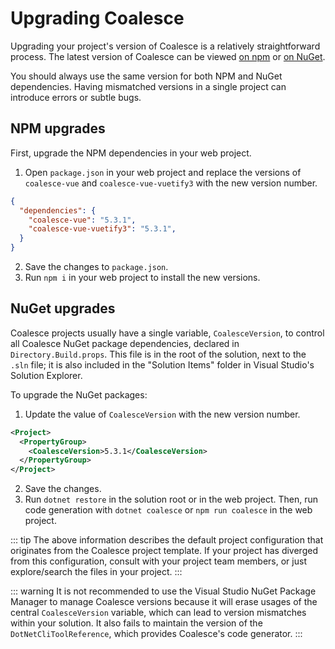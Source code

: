 # Upgrading Coalesce

Upgrading your project's version of Coalesce is a relatively straightforward process. The latest version of Coalesce can be viewed [on npm](https://www.npmjs.com/package/coalesce-vue?activeTab=versions) or [on NuGet](https://www.nuget.org/packages/IntelliTect.Coalesce#versions-body-tab).

You should always use the same version for both NPM and NuGet dependencies. Having mismatched versions in a single project can introduce errors or subtle bugs.

## NPM upgrades

First, upgrade the NPM dependencies in your web project.

1. Open `package.json` in your web project and replace the versions of `coalesce-vue` and `coalesce-vue-vuetify3` with the new version number.
``` json 
{
  "dependencies": {
    "coalesce-vue": "5.3.1",
    "coalesce-vue-vuetify3": "5.3.1",
  }
}
```
2. Save the changes to `package.json`.
3. Run `npm i` in your web project to install the new versions.


## NuGet upgrades

Coalesce projects usually have a single variable, `CoalesceVersion`, to control all Coalesce NuGet package dependencies, declared in `Directory.Build.props`. This file is in the root of the solution, next to the `.sln` file; it is also included in the "Solution Items" folder in Visual Studio's Solution Explorer.

To upgrade the NuGet packages:
1. Update the value of `CoalesceVersion` with the new version number.
``` xml
<Project>
  <PropertyGroup>
    <CoalesceVersion>5.3.1</CoalesceVersion>
  </PropertyGroup>
</Project>
```
2. Save the changes.
3. Run `dotnet restore` in the solution root or in the web project. Then, run code generation with `dotnet coalesce` or `npm run coalesce` in the web project.

::: tip
The above information describes the default project configuration that originates from the Coalesce project template. If your project has diverged from this configuration, consult with your project team members, or just explore/search the files in your project.
:::

::: warning
It is not recommended to use the Visual Studio NuGet Package Manager to manage Coalesce versions because it will erase usages of the central `CoalesceVersion` variable, which can lead to version mismatches within your solution. It also fails to maintain the version of the `DotNetCliToolReference`, which provides Coalesce's code generator.
:::